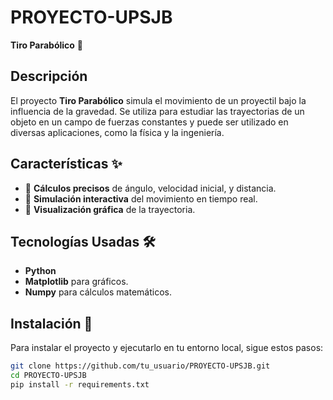 # PROYECTO-UPSJB
**Tiro Parabólico** 🚀

## Descripción
El proyecto **Tiro Parabólico** simula el movimiento de un proyectil bajo la influencia de la gravedad. Se utiliza para estudiar las trayectorias de un objeto en un campo de fuerzas constantes y puede ser utilizado en diversas aplicaciones, como la física y la ingeniería.

## Características ✨
- 📏 **Cálculos precisos** de ángulo, velocidad inicial, y distancia.
- 🧮 **Simulación interactiva** del movimiento en tiempo real.
- 🎨 **Visualización gráfica** de la trayectoria.

## Tecnologías Usadas 🛠️
- **Python**
- **Matplotlib** para gráficos.
- **Numpy** para cálculos matemáticos.

## Instalación 🔧
Para instalar el proyecto y ejecutarlo en tu entorno local, sigue estos pasos:

```bash
git clone https://github.com/tu_usuario/PROYECTO-UPSJB.git
cd PROYECTO-UPSJB
pip install -r requirements.txt
